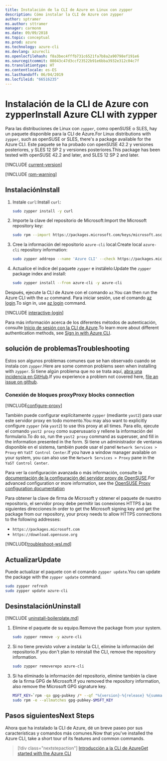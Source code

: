 ```yaml
---
title: Instalación de la CLI de Azure en Linux con zypper
description: Cómo instalar la CLI de Azure con zypper
author: sptramer
ms.author: sttramer
manager: carmonm
ms.date: 09/09/2018
ms.topic: conceptual
ms.prod: azure
ms.technology: azure-cli
ms.devlang: azurecli
ms.openlocfilehash: f8a3bec4fffb731c6521fa7b8a2a90798ef191e6
ms.sourcegitcommit: 08043c47d3ccf23522b91e6bba3932e312c04c7f
ms.translationtype: HT
ms.contentlocale: es-ES
ms.lasthandoff: 06/04/2019
ms.locfileid: "66516235"
---
```

# <a name="install-azure-cli-with-zypper"></a><span data-ttu-id="b85b8-103">Instalación de la CLI de Azure con zypper</span><span class="sxs-lookup"><span data-stu-id="b85b8-103">Install Azure CLI with zypper</span></span>

<span data-ttu-id="b85b8-104">Para las distribuciones de Linux con `zypper`, como openSUSE o SLES, hay un paquete disponible para la CLI de Azure.</span><span class="sxs-lookup"><span data-stu-id="b85b8-104">For Linux distributions with `zypper`, such as openSUSE or SLES, there's a package available for the Azure CLI.</span></span> <span data-ttu-id="b85b8-105">Este paquete se ha probado con openSUSE 42.2 y versiones posteriores, y SLES 12 SP 2 y versiones posteriores.</span><span class="sxs-lookup"><span data-stu-id="b85b8-105">This package has been tested with openSUSE 42.2 and later, and SLES 12 SP 2 and later.</span></span>

[!INCLUDE [current-version](includes/current-version.md)]

[!INCLUDE [rpm-warning](includes/rpm-warning.md)]

## <a name="install"></a><span data-ttu-id="b85b8-106">Instalación</span><span class="sxs-lookup"><span data-stu-id="b85b8-106">Install</span></span>

1. <span data-ttu-id="b85b8-107">Instale `curl`:</span><span class="sxs-lookup"><span data-stu-id="b85b8-107">Install `curl`:</span></span>

   ```bash
   sudo zypper install -y curl
   ```

2. <span data-ttu-id="b85b8-108">Importe la clave del repositorio de Microsoft:</span><span class="sxs-lookup"><span data-stu-id="b85b8-108">Import the Microsoft repository key:</span></span>

   ```bash
   sudo rpm --import https://packages.microsoft.com/keys/microsoft.asc
   ```

3. <span data-ttu-id="b85b8-109">Cree la información del repositorio `azure-cli` local:</span><span class="sxs-lookup"><span data-stu-id="b85b8-109">Create local `azure-cli` repository information:</span></span>

   ```bash
   sudo zypper addrepo --name 'Azure CLI' --check https://packages.microsoft.com/yumrepos/azure-cli azure-cli
   ```

4. <span data-ttu-id="b85b8-110">Actualice el índice del paquete `zypper` e instálelo:</span><span class="sxs-lookup"><span data-stu-id="b85b8-110">Update the `zypper` package index and install:</span></span>

   ```bash
   sudo zypper install --from azure-cli -y azure-cli
   ```

<span data-ttu-id="b85b8-111">Después, ejecute la CLI de Azure con el comando `az`.</span><span class="sxs-lookup"><span data-stu-id="b85b8-111">You can then run the Azure CLI with the `az` command.</span></span> <span data-ttu-id="b85b8-112">Para iniciar sesión, use el comando [az login](/cli/azure/reference-index#az-login).</span><span class="sxs-lookup"><span data-stu-id="b85b8-112">To sign in, use [az login](/cli/azure/reference-index#az-login) command.</span></span>

[!INCLUDE [interactive-login](includes/interactive-login.md)]

<span data-ttu-id="b85b8-113">Para más información acerca de los diferentes métodos de autenticación, consulte [Inicio de sesión con la CLI de Azure](authenticate-azure-cli.md).</span><span class="sxs-lookup"><span data-stu-id="b85b8-113">To learn more about different authentication methods, see [Sign in with Azure CLI](authenticate-azure-cli.md).</span></span>

## <a name="troubleshooting"></a><span data-ttu-id="b85b8-114">solución de problemas</span><span class="sxs-lookup"><span data-stu-id="b85b8-114">Troubleshooting</span></span>

<span data-ttu-id="b85b8-115">Estos son algunos problemas comunes que se han observado cuando se instala con `zypper`.</span><span class="sxs-lookup"><span data-stu-id="b85b8-115">Here are some common problems seen when installing with `zypper`.</span></span> <span data-ttu-id="b85b8-116">Si tiene algún problema que no se trata aquí, [abra una incidencia en GitHub](https://github.com/Azure/azure-cli/issues).</span><span class="sxs-lookup"><span data-stu-id="b85b8-116">If you experience a problem not covered here, [file an issue on github](https://github.com/Azure/azure-cli/issues).</span></span>

### <a name="proxy-blocks-connection"></a><span data-ttu-id="b85b8-117">Conexión de bloques proxy</span><span class="sxs-lookup"><span data-stu-id="b85b8-117">Proxy blocks connection</span></span>

[!INCLUDE[configure-proxy](includes/configure-proxy.md)]

<span data-ttu-id="b85b8-118">También puede configurar explícitamente `zypper` (mediante `yast2`) para usar este servidor proxy en todo momento.</span><span class="sxs-lookup"><span data-stu-id="b85b8-118">You may also want to explicitly configure `zypper` (via `yast2`) to use this proxy at all times.</span></span> <span data-ttu-id="b85b8-119">Para ello, ejecute el comando `yast2 proxy` como superusuario y rellene la información del formulario.</span><span class="sxs-lookup"><span data-stu-id="b85b8-119">To do so, run the `yast2 proxy` command as superuser, and fill in the information presented in the form.</span></span> <span data-ttu-id="b85b8-120">Si tiene un administrador de ventanas disponible en el sistema, también puede usar el panel `Network Services > Proxy` en `YaST Control Center`.</span><span class="sxs-lookup"><span data-stu-id="b85b8-120">If you have a window manager available on your system, you can also use the `Network Services > Proxy` pane in the `YaST Control Center`.</span></span>

<span data-ttu-id="b85b8-121">Para ver la configuración avanzada o más información, consulte la [documentación de la configuración del servidor proxy de OpenSUSE](https://www.suse.com/documentation/slms1/book_slms/data/sec_wy_config_updates_proxy.html).</span><span class="sxs-lookup"><span data-stu-id="b85b8-121">For advanced configuration or more information, see the [OpenSUSE Proxy configuration documentation](https://www.suse.com/documentation/slms1/book_slms/data/sec_wy_config_updates_proxy.html)</span></span>

<span data-ttu-id="b85b8-122">Para obtener la clave de firma de Microsoft y obtener el paquete de nuestro repositorio, el servidor proxy debe permitir las conexiones HTTPS a las siguientes direcciones:</span><span class="sxs-lookup"><span data-stu-id="b85b8-122">In order to get the Microsoft signing key and get the package from our repository, your proxy needs to allow HTTPS connections to the following addresses:</span></span>

* `https://packages.microsoft.com`
* `https://download.opensuse.org`

[!INCLUDE[troubleshoot-wsl.md](includes/troubleshoot-wsl.md)]

## <a name="update"></a><span data-ttu-id="b85b8-123">Actualizar</span><span class="sxs-lookup"><span data-stu-id="b85b8-123">Update</span></span>

<span data-ttu-id="b85b8-124">Puede actualizar el paquete con el comando `zypper update`.</span><span class="sxs-lookup"><span data-stu-id="b85b8-124">You can update the package with the `zypper update` command.</span></span>

```bash
sudo zypper refresh
sudo zypper update azure-cli
```

## <a name="uninstall"></a><span data-ttu-id="b85b8-125">Desinstalación</span><span class="sxs-lookup"><span data-stu-id="b85b8-125">Uninstall</span></span>

[!INCLUDE [uninstall-boilerplate.md](includes/uninstall-boilerplate.md)]

1. <span data-ttu-id="b85b8-126">Elimine el paquete de su equipo.</span><span class="sxs-lookup"><span data-stu-id="b85b8-126">Remove the package from your system.</span></span>

    ```bash
    sudo zypper remove -y azure-cli
    ```

2. <span data-ttu-id="b85b8-127">Si no tiene previsto volver a instalar la CLI, elimine la información del repositorio.</span><span class="sxs-lookup"><span data-stu-id="b85b8-127">If you don't plan to reinstall the CLI, remove the repository information.</span></span>

   ```bash
   sudo zypper removerepo azure-cli
   ```

3. <span data-ttu-id="b85b8-128">Si ha eliminado la información del repositorio, elimine también la clave de la firma GPG de Microsoft.</span><span class="sxs-lookup"><span data-stu-id="b85b8-128">If you removed the repository information, also remove the Microsoft GPG signature key.</span></span>

   ```bash
   MSFT_KEY=`rpm -qa gpg-pubkey /* --qf "%{version}-%{release} %{summary}\n" | grep Microsoft | awk '{print $1}'`
   sudo rpm -e --allmatches gpg-pubkey-$MSFT_KEY
   ```

## <a name="next-steps"></a><span data-ttu-id="b85b8-129">Pasos siguientes</span><span class="sxs-lookup"><span data-stu-id="b85b8-129">Next Steps</span></span>

<span data-ttu-id="b85b8-130">Ahora que ha instalado la CLI de Azure, dé un breve paseo por sus características y comandos más comunes.</span><span class="sxs-lookup"><span data-stu-id="b85b8-130">Now that you've installed the Azure CLI, take a short tour of its features and common commands.</span></span>

> [!div class="nextstepaction"]
> [<span data-ttu-id="b85b8-131">Introducción a la CLI de Azure</span><span class="sxs-lookup"><span data-stu-id="b85b8-131">Get started with the Azure CLI</span></span>](get-started-with-azure-cli.md)
